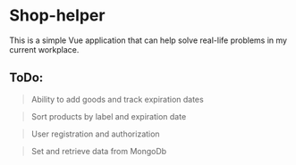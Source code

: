 # Shop-helper

This is a simple Vue application that can help solve real-life problems in my current workplace.

## ToDo:

> Ability to add goods and track expiration dates

> Sort products by label and expiration date

> User registration and authorization

> Set and retrieve data from MongoDb
